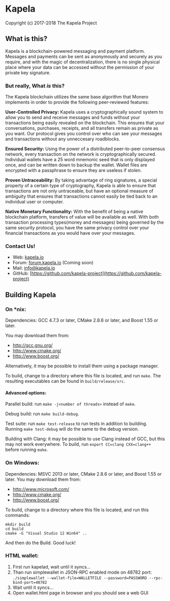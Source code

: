 # Kapela
Copyright (c) 2017-2018 The Kapela Project

## What is this?

Kapela is a blockchain-powered messaging and payment platform. Messages and payments can be sent as anonymously and securely as you require, and with the magic of decentralization, there is no single physical place where your data can be accessed without the permission of your private key signature.

### But really, What _is_ this?

The Kapela blockchain utilizes the same base algorithm that Monero implements in order to provide the following peer-reviewed features:

**User-Controlled Privacy:** Kapela uses a cryptographically sound system to allow you to send and receive messages and funds without your transactions being easily revealed on the blockchain. This ensures that your conversations, purchases, receipts, and all transfers remain as private as you want. Our protocol gives you control over who can see your messages and transactions without any unneccesary roadblocks.

**Ensured Security:** Using the power of a distributed peer-to-peer consensus network, every transaction on the network is cryptographically secured. Individual wallets have a 25 word mnemonic seed that is only displayed once, and can be written down to backup the wallet. Wallet files are encrypted with a passphrase to ensure they are useless if stolen.

**Proven Untraceability:** By taking advantage of ring signatures, a special property of a certain type of cryptography, Kapela is able to ensure that transactions are not only untraceable, but have an optional measure of ambiguity that ensures that transactions cannot easily be tied back to an individual user or computer.

**Native Monetary Functionality:** With the benefit of being a native blockchain platform, transfers of value will be available as well. With both transaction processing types(money and messages) being governed by the same security protocol, you have the same privacy control over your financial transactions as you would have over your messages.

### Contact Us!

- Web: [kapela.io](https://kapela.io)
- Forum: [forum.kapela.io](https://forum.kapela.io) (Coming soon)
- Mail: [info@kapela.io](mailto:info@kapela.io)
- GitHub: [https://github.com/kapela-project](https://github.com/kapela-project)

## Building Kapela

### On *nix:

Dependencies: GCC 4.7.3 or later, CMake 2.8.6 or later, and Boost 1.55 or later.

You may download them from:

- http://gcc.gnu.org/
- http://www.cmake.org/
- http://www.boost.org/

Alternatively, it may be possible to install them using a package manager.

To build, change to a directory where this file is located, and run `make`. The resulting executables can be found in `build/release/src`.

#### Advanced options:

Parallel build: run `make -j<number of threads>` instead of `make`.

Debug build: run `make build-debug`.

Test suite: run `make test-release` to run tests in addition to building. Running `make test-debug` will do the same to the debug version.

Building with Clang: it may be possible to use Clang instead of GCC, but this may not work everywhere. To build, run `export CC=clang CXX=clang++` before running `make`.

### On Windows:
Dependencies: MSVC 2013 or later, CMake 2.8.6 or later, and Boost 1.55 or later. You may download them from:

- http://www.microsoft.com/
- http://www.cmake.org/
- http://www.boost.org/

To build, change to a directory where this file is located, and run this commands:
```
mkdir build
cd build
cmake -G "Visual Studio 12 Win64" ..
```
And then do the Build. Good luck!

### HTML wallet:

1. First run kapelad, wait until it syncs...
2. Than run simplewallet in JSON-RPC enabled mode on 48782 port:   
`./simplewallet --wallet-file=WALLETFILE --password=PASSWORD --rpc-bind-port=48782`
3. Wait until it syncs...
4. Open wallet.html page in browser and you should see a web GUI
